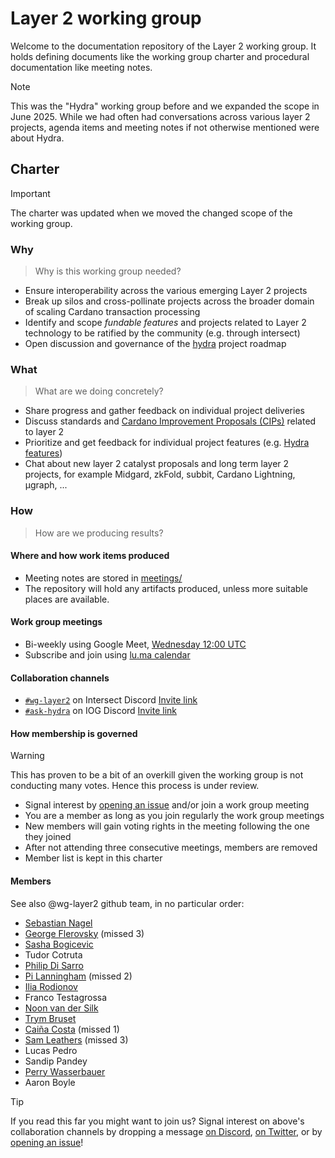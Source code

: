 # Layer 2 working group

Welcome to the documentation repository of the Layer 2 working group. It holds defining documents like the working group charter and procedural documentation like meeting notes.

> [!NOTE]
> This was the "Hydra" working group before and we expanded the scope in June 2025. While we had often had conversations across various layer 2 projects, agenda items and meeting notes if not otherwise mentioned were about Hydra.

## Charter

> [!IMPORTANT]
> The charter was updated when we moved the changed scope of the working group.

### Why

> Why is this working group needed?

- Ensure interoperability across the various emerging Layer 2 projects
- Break up silos and cross-pollinate projects across the broader domain of scaling Cardano transaction processing
- Identify and scope _fundable features_ and projects related to Layer 2 technology to be ratified by the community (e.g. through intersect)
- Open discussion and governance of the [hydra](https://github.com/cardano-scaling/hydra) project roadmap

### What

> What are we doing concretely?

- Share progress and gather feedback on individual project deliveries
- Discuss standards and [Cardano Improvement Proposals (CIPs)](https://github.com/cardano-foundation/CIPs) related to layer 2
- Prioritize and get feedback for individual project features (e.g. [Hydra features](https://github.com/cardano-scaling/hydra/issues?q=is%3Aissue%20state%3Aopen%20type%3AFeature))
- Chat about new layer 2 catalyst proposals and long term layer 2 projects, for example Midgard, zkFold, subbit, Cardano Lightning, μgraph, ...

### How

> How are we producing results?

#### Where and how work items produced
- Meeting notes are stored in [meetings/](./meetings)
- The repository will hold any artifacts produced, unless more suitable places are available.

#### Work group meetings
- Bi-weekly using Google Meet, [Wednesday 12:00 UTC](https://meet.google.com/vnz-chhb-qxz)
- Subscribe and join using [lu.ma calendar](https://lu.ma/cardano-scaling)

#### Collaboration channels
- [`#wg-layer2`](https://discord.com/channels/1136727663583698984/1260242964513558548) on Intersect Discord [Invite link](https://discord.gg/cgesQH7xXC)
- [`#ask-hydra`](https://discord.com/channels/826816523368005654/890903732462710836) on IOG Discord [Invite link](https://discord.com/invite/Qq5vNTg9PT)

#### How membership is governed
> [!WARNING]
> This has proven to be a bit of an overkill given the working group is not conducting many votes. Hence this process is under review.

- Signal interest by [opening an issue](https://github.com/cardano-scaling/wg-hydra/issues/new?template=sign_me_up.yml) and/or join a work group meeting
- You are a member as long as you join regularly the work group meetings
- New members will gain voting rights in the meeting following the one they joined
- After not attending three consecutive meetings, members are removed
- Member list is kept in this charter

#### Members
See also @wg-layer2 github team, in no particular order:
- [Sebastian Nagel](https://github.com/ch1bo) <!-- sebastian.nagel@ncoding.at -->
- [George Flerovsky](https://github.com/GeorgeFlerovsky) (missed 3) <!-- george.flerovsky@gmail.com -->
- [Sasha Bogicevic](https://github.com/v0d1ch) <!-- sasha.bogicevic@iohk.io -->
- Tudor Cotruta <!-- c.tudorcotruta@gmail.com -->
- [Philip Di Sarro](https://github.com/Colll78) <!-- philipdisarro@gmail.com -->
- [Pi Lanningham](https://github.com/Qantumplation) (missed 2) <!-- pi@sundae.fi -->
- [Ilia Rodionov](https://github.com/euonymos) <!-- ilia@mlabs.city -->
- Franco Testagrossa <!-- franco.testagrossa@iohk.io -->
- [Noon van der Silk](https://github.com/noonio) <!-- noon.vandersilk@iohk.io -->
- [Trym Bruset](https://github.com/Trymyrt) <!-- trymyrt@gmail.com -->
- [Caiña Costa](https://github.com/cfcosta) (missed 1) <!-- me@cfcosta.com -->
- [Sam Leathers](https://github.com/disassembler) (missed 3) <!-- samuel.leathers@iohk.io -->
- Lucas Pedro <!-- lucas@45b.io -->
- Sandip Pandey <!-- sandip@sireto.com -->
- [Perry Wasserbauer](https://github.com/Pdest08) <!-- perry.wasserbauer@gmail.com -->
- Aaron Boyle <!-- aaron.boyle@intersectmbo.org -->
  
> [!TIP]
> If you read this far you might want to join us? Signal interest on above's collaboration channels by dropping a message [on Discord](https://discord.com/invite/Qq5vNTg9PT), [on Twitter](https://x.com/ch1bo_), or by [opening an issue](https://github.com/cardano-scaling/wg-hydra/issues/new?template=sign_me_up.yml)!

